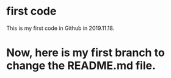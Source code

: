 # first code

This is my first code in Github in 2019.11.18.

# Now, here is my first branch to change the README.md file.
